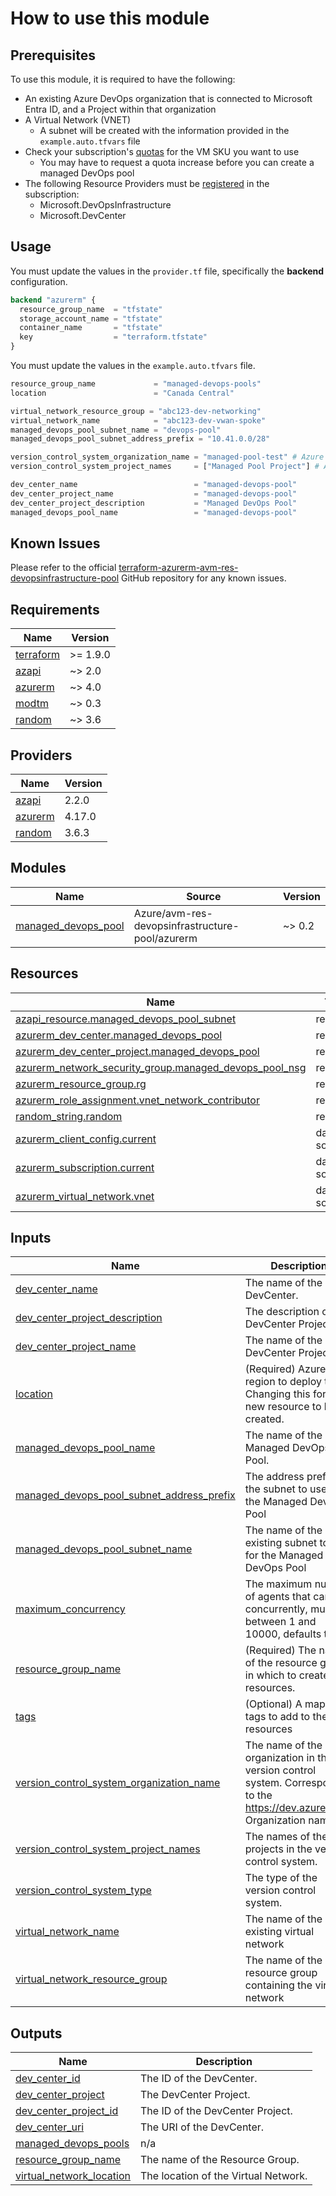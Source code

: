 # How to use this module

## Prerequisites

To use this module, it is required to have the following:

- An existing Azure DevOps organization that is connected to Microsoft Entra ID, and a Project within that organization
- A Virtual Network (VNET)
  - A subnet will be created with the information provided in the `example.auto.tfvars` file
- Check your subscription's [quotas](https://learn.microsoft.com/en-us/azure/devops/managed-devops-pools/prerequisites?view=azure-devops&tabs=azure-portal#review-managed-devops-pools-quotas) for the VM SKU you want to use
  - You may have to request a quota increase before you can create a managed DevOps pool
- The following Resource Providers must be [registered](https://learn.microsoft.com/en-us/azure/azure-resource-manager/management/resource-providers-and-types#register-resource-provider-1) in the subscription:
  - Microsoft.DevOpsInfrastructure
  - Microsoft.DevCenter

## Usage

You must update the values in the `provider.tf` file, specifically the **backend** configuration.

```terraform
backend "azurerm" {
  resource_group_name  = "tfstate"
  storage_account_name = "tfstate"
  container_name       = "tfstate"
  key                  = "terraform.tfstate"
}
```

You must update the values in the `example.auto.tfvars` file.

```terraform
resource_group_name             = "managed-devops-pools"
location                        = "Canada Central"

virtual_network_resource_group = "abc123-dev-networking"
virtual_network_name            = "abc123-dev-vwan-spoke"
managed_devops_pool_subnet_name = "devops-pool"
managed_devops_pool_subnet_address_prefix = "10.41.0.0/28"

version_control_system_organization_name = "managed-pool-test" # Azure DevOps Organiation Name
version_control_system_project_names     = ["Managed Pool Project"] # Azure DevOps Project Names

dev_center_name                          = "managed-devops-pool"
dev_center_project_name                  = "managed-devops-pool"
dev_center_project_description           = "Managed DevOps Pool"
managed_devops_pool_name                 = "managed-devops-pool"
```

## Known Issues

Please refer to the official [terraform-azurerm-avm-res-devopsinfrastructure-pool](https://github.com/Azure/terraform-azurerm-avm-res-devopsinfrastructure-pool) GitHub repository for any known issues.

<!-- BEGIN_TF_DOCS -->
## Requirements

| Name | Version |
|------|---------|
| <a name="requirement_terraform"></a> [terraform](#requirement\_terraform) | >= 1.9.0 |
| <a name="requirement_azapi"></a> [azapi](#requirement\_azapi) | ~> 2.0 |
| <a name="requirement_azurerm"></a> [azurerm](#requirement\_azurerm) | ~> 4.0 |
| <a name="requirement_modtm"></a> [modtm](#requirement\_modtm) | ~> 0.3 |
| <a name="requirement_random"></a> [random](#requirement\_random) | ~> 3.6 |

## Providers

| Name | Version |
|------|---------|
| <a name="provider_azapi"></a> [azapi](#provider\_azapi) | 2.2.0 |
| <a name="provider_azurerm"></a> [azurerm](#provider\_azurerm) | 4.17.0 |
| <a name="provider_random"></a> [random](#provider\_random) | 3.6.3 |

## Modules

| Name | Source | Version |
|------|--------|---------|
| <a name="module_managed_devops_pool"></a> [managed\_devops\_pool](#module\_managed\_devops\_pool) | Azure/avm-res-devopsinfrastructure-pool/azurerm | ~> 0.2 |

## Resources

| Name | Type |
|------|------|
| [azapi_resource.managed_devops_pool_subnet](https://registry.terraform.io/providers/Azure/azapi/latest/docs/resources/resource) | resource |
| [azurerm_dev_center.managed_devops_pool](https://registry.terraform.io/providers/hashicorp/azurerm/latest/docs/resources/dev_center) | resource |
| [azurerm_dev_center_project.managed_devops_pool](https://registry.terraform.io/providers/hashicorp/azurerm/latest/docs/resources/dev_center_project) | resource |
| [azurerm_network_security_group.managed_devops_pool_nsg](https://registry.terraform.io/providers/hashicorp/azurerm/latest/docs/resources/network_security_group) | resource |
| [azurerm_resource_group.rg](https://registry.terraform.io/providers/hashicorp/azurerm/latest/docs/resources/resource_group) | resource |
| [azurerm_role_assignment.vnet_network_contributor](https://registry.terraform.io/providers/hashicorp/azurerm/latest/docs/resources/role_assignment) | resource |
| [random_string.random](https://registry.terraform.io/providers/hashicorp/random/latest/docs/resources/string) | resource |
| [azurerm_client_config.current](https://registry.terraform.io/providers/hashicorp/azurerm/latest/docs/data-sources/client_config) | data source |
| [azurerm_subscription.current](https://registry.terraform.io/providers/hashicorp/azurerm/latest/docs/data-sources/subscription) | data source |
| [azurerm_virtual_network.vnet](https://registry.terraform.io/providers/hashicorp/azurerm/latest/docs/data-sources/virtual_network) | data source |

## Inputs

| Name | Description | Type | Default | Required |
|------|-------------|------|---------|:--------:|
| <a name="input_dev_center_name"></a> [dev\_center\_name](#input\_dev\_center\_name) | The name of the DevCenter. | `string` | n/a | yes |
| <a name="input_dev_center_project_description"></a> [dev\_center\_project\_description](#input\_dev\_center\_project\_description) | The description of the DevCenter Project. | `string` | `null` | no |
| <a name="input_dev_center_project_name"></a> [dev\_center\_project\_name](#input\_dev\_center\_project\_name) | The name of the DevCenter Project. | `string` | n/a | yes |
| <a name="input_location"></a> [location](#input\_location) | (Required) Azure region to deploy to. Changing this forces a new resource to be created. | `string` | n/a | yes |
| <a name="input_managed_devops_pool_name"></a> [managed\_devops\_pool\_name](#input\_managed\_devops\_pool\_name) | The name of the Managed DevOps Pool. | `string` | n/a | yes |
| <a name="input_managed_devops_pool_subnet_address_prefix"></a> [managed\_devops\_pool\_subnet\_address\_prefix](#input\_managed\_devops\_pool\_subnet\_address\_prefix) | The address prefix for the subnet to use for the Managed DevOps Pool | `string` | n/a | yes |
| <a name="input_managed_devops_pool_subnet_name"></a> [managed\_devops\_pool\_subnet\_name](#input\_managed\_devops\_pool\_subnet\_name) | The name of the existing subnet to use for the Managed DevOps Pool | `string` | n/a | yes |
| <a name="input_maximum_concurrency"></a> [maximum\_concurrency](#input\_maximum\_concurrency) | The maximum number of agents that can run concurrently, must be between 1 and 10000, defaults to 1. | `number` | `1` | no |
| <a name="input_resource_group_name"></a> [resource\_group\_name](#input\_resource\_group\_name) | (Required) The name of the resource group in which to create the resources. | `string` | n/a | yes |
| <a name="input_tags"></a> [tags](#input\_tags) | (Optional) A map of tags to add to the resources | `map(string)` | `null` | no |
| <a name="input_version_control_system_organization_name"></a> [version\_control\_system\_organization\_name](#input\_version\_control\_system\_organization\_name) | The name of the organization in the version control system. Corresponds to the https://dev.azure.com/ Organization name. | `string` | n/a | yes |
| <a name="input_version_control_system_project_names"></a> [version\_control\_system\_project\_names](#input\_version\_control\_system\_project\_names) | The names of the projects in the version control system. | `list(string)` | n/a | yes |
| <a name="input_version_control_system_type"></a> [version\_control\_system\_type](#input\_version\_control\_system\_type) | The type of the version control system. | `string` | `"azuredevops"` | no |
| <a name="input_virtual_network_name"></a> [virtual\_network\_name](#input\_virtual\_network\_name) | The name of the existing virtual network | `string` | n/a | yes |
| <a name="input_virtual_network_resource_group"></a> [virtual\_network\_resource\_group](#input\_virtual\_network\_resource\_group) | The name of the resource group containing the virtual network | `string` | n/a | yes |

## Outputs

| Name | Description |
|------|-------------|
| <a name="output_dev_center_id"></a> [dev\_center\_id](#output\_dev\_center\_id) | The ID of the DevCenter. |
| <a name="output_dev_center_project"></a> [dev\_center\_project](#output\_dev\_center\_project) | The DevCenter Project. |
| <a name="output_dev_center_project_id"></a> [dev\_center\_project\_id](#output\_dev\_center\_project\_id) | The ID of the DevCenter Project. |
| <a name="output_dev_center_uri"></a> [dev\_center\_uri](#output\_dev\_center\_uri) | The URI of the DevCenter. |
| <a name="output_managed_devops_pools"></a> [managed\_devops\_pools](#output\_managed\_devops\_pools) | n/a |
| <a name="output_resource_group_name"></a> [resource\_group\_name](#output\_resource\_group\_name) | The name of the Resource Group. |
| <a name="output_virtual_network_location"></a> [virtual\_network\_location](#output\_virtual\_network\_location) | The location of the Virtual Network. |
<!-- END_TF_DOCS -->
